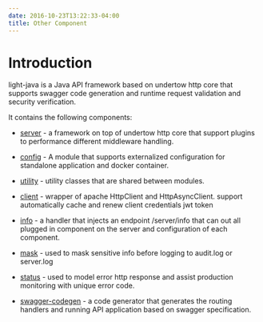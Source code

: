 ```yaml
---
date: 2016-10-23T13:22:33-04:00
title: Other Component
---
```


# Introduction

light-java is a Java API framework based on undertow http core that supports
swagger code generation and runtime request validation and security verification.

It contains the following components:

* [server](https://networknt.github.io/light-java/middleware/server/) - a framework on top of undertow http core that support plugins to
performance different middleware handling.

* [config](https://networknt.github.io/light-java/middleware/config/) - A module
that supports externalized configuration for standalone application and docker
container.

* [utility](https://networknt.github.io/light-java/middleware/utility/) - utility classes that are shared between modules.

* [client](https://networknt.github.io/light-java/middleware/client/) - wrapper of apache HttpClient and HttpAsyncClient. support automatically
cache and renew client credentials jwt token

* [info](https://networknt.github.io/light-java/middleware/info/) - a handler that
injects an endpoint /server/info that can out all plugged in component on the
server and configuration of each component.

* [mask](https://networknt.github.io/light-java/middleware/mask/) - used to mask sensitive info before logging to audit.log or server.log

* [status](https://networknt.github.io/light-java/middleware/status/) - used to model error http response and assist production monitoring
with unique error code.

* [swagger-codegen](https://github.com/networknt/swagger-codegen) - a code generator
that generates the routing handlers and running API application based on swagger specification.
